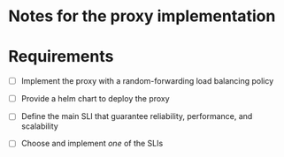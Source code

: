 # Notes for the proxy implementation

# Requirements

- [ ] Implement the proxy with a random-forwarding load balancing policy

- [ ] Provide a helm chart to deploy the proxy

- [ ] Define the main SLI that guarantee reliability, performance, and scalability

- [ ] Choose and implement _one_ of the SLIs
